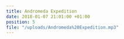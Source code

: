 ```yaml
---
title: Andromeda Expedition
date: 2018-01-07 21:01:00 +01:00
position: 5
file: "/uploads/Andromeda%20Expedition.mp3"
---
```


